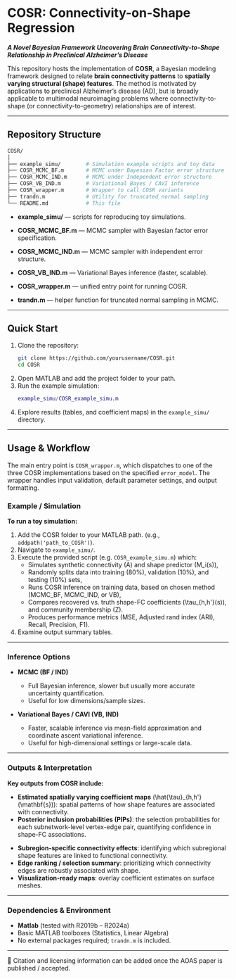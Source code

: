 # COSR: Connectivity-on-Shape Regression

***A Novel Bayesian Framework Uncovering Brain Connectivity-to-Shape Relationship in Preclinical Alzheimer’s Disease***

This repository hosts the implementation of **COSR**, a Bayesian modeling framework designed to relate **brain connectivity patterns** to **spatially varying structural (shape) features**. The method is motivated by applications to preclinical Alzheimer’s disease (AD), but is broadly applicable to multimodal neuroimaging problems where connectivity-to-shape (or connectivity-to-geometry) relationships are of interest.

<!-- --- -->

<!-- ## Table of Contents
- [COSR: Connectivity-on-Shape Regression](#cosr-connectivity-on-shape-regression)
  - [Table of Contents](#table-of-contents)
  - [Repository Structure](#repository-structure)
  - [Quick Start](#quick-start)
  - [Usage \& Workflow](#usage--workflow)
    - [Example / Simulation](#example--simulation)
    - [Inference Options](#inference-options)
    - [Outputs \& Interpretation](#outputs--interpretation)
    - [Dependencies \& Environment](#dependencies--environment) -->
<!-- - [License & Citation](#license--citation)  
- [Contact](#contact)   -->

<!-- --- -->

<!-- ## Background & Motivation

In many neuroimaging studies, one seeks to understand how **functional connectivity networks** (e.g. edge weights between brain regions) relate to **structural brain properties**, such as regional volumes or local shape deformations. However:

- Traditional approaches often treat connectivity and structure separately.
- They may ignore spatial dependencies on structural surfaces or lack uncertainty quantification.
- A connectivity-to-shape mapping would allow one to localize *which points or subregions of a brain surface* are associated with particular connectivity edges.

COSR is designed to fill this methodological gap:

1. **Integrative modeling**: It regresses *pointwise structural shape deformation* on connectivity predictors.
2. **Spatial structure**: It encodes smoothness (spatial correlation) across the shape surface.
3. **Sparsity / Edge selection**: It allows automatic selection of which connectivity edges are relevant for each structural location.
4. **Uncertainty quantification**: Via Bayesian inference (MCMC or variational) one obtains credible intervals, posterior inclusion probabilities, etc.

In the Alzheimer’s setting, this helps to detect *early shape signatures* tied to connectivity alterations in preclinical disease. -->

<!-- ## Model & Methodology

At a high level, the COSR model posits, for each subject:

\[
y_i(\mathbf{s}) = \sum_{e} x_{i,e} \, \tau_e(\mathbf{s}) + \varepsilon_i(\mathbf{s}),
\]

where:

- \( y_i(\mathbf{s}) \) = structural shape deformation (or measure) at spatial location \(\mathbf{s}\) on a surface mesh,
- \( x_{i,e} \) = connectivity feature (edge) \(e\) for subject \(i\),
- \( \tau_e(\mathbf{s}) \) = spatially varying coefficient function for edge \(e\),
- \(\varepsilon_i(\mathbf{s})\) = noise/error term (spatial residual).

Key methodological features:

- **Hierarchical priors** on \(\tau_e(\mathbf{s})\) that encourage **local smoothness over \(\mathbf{s}\)** (e.g. via Gaussian Markov random fields or spatial kernels) and **edge-level sparsity** (e.g. spike-and-slab, shrinkage priors).
- **Posterior inference**:
  - **MCMC samplers** (for gold-standard full Bayesian inference),
  - **Variational / coordinate-ascent methods** (for scalability in larger data or high-dimensional settings).
- **Regularization / hyperparameter tuning** can be handled via empirical Bayes or cross-validation within the framework. -->


---

## Repository Structure
```bash
COSR/
│
├── example_simu/        # Simulation example scripts and toy data
├── COSR_MCMC_BF.m       # MCMC under Bayesian Factor error structure
├── COSR_MCMC_IND.m      # MCMC under Independent error structure
├── COSR_VB_IND.m        # Variational Bayes / CAVI inference
├── COSR_wrapper.m       # Wrapper to call COSR variants
├── trandn.m             # Utility for truncated normal sampling
└── README.md            # This file
```

- **example_simu/** — scripts for reproducing toy simulations.

- **COSR_MCMC_BF.m** — MCMC sampler with Bayesian factor error specification.

- **COSR_MCMC_IND.m** — MCMC sampler with independent error structure.

- **COSR_VB_IND.m** — Variational Bayes inference (faster, scalable).

- **COSR_wrapper.m** — unified entry point for running COSR.

- **trandn.m** — helper function for truncated normal sampling in MCMC.

---
## Quick Start

1. Clone the repository:
   ```bash
   git clone https://github.com/yourusername/COSR.git
   cd COSR
   ```
2. Open MATLAB and add the project folder to your path.
3. Run the example simulation:
   ```matlab
   example_simu/COSR_example_simu.m
   ```
4. Explore results (tables, and coefficient maps) in the `example_simu/` directory.

--- 


## Usage & Workflow
The main entry point is `COSR_wrapper.m`, which dispatches to one of the three COSR implementations based on the specified `error_model`. The wrapper handles input validation, default parameter settings, and output formatting.

### Example / Simulation

**To run a toy simulation:**

1. Add the COSR folder to your MATLAB path. (e.g., `addpath('path_to_COSR')`).
2. Navigate to `example_simu/`.
3. Execute the provided script (e.g. `COSR_example_simu.m`) which:
   - Simulates synthetic connectivity \(A\) and shape predictor \(M_i(s)\),
   - Randomly splits data into training (80%), validation (10%), and testing (10%) sets,
   - Runs COSR inference on training data, based on chosen method (MCMC_BF, MCMC_IND, or VB),
   - Compares recovered vs. truth shape-FC coefficients \(\tau_{h,h'}(s)\), and community membership \(Z\).
   - Produces performance metrics (MSE, Adjusted rand index (ARI), Recall, Precision, F1).
4. Examine output summary tables.

<!-- This lets users test that the pipeline is working before applying to real data. -->

---

<!-- ## Real Data Application

To analyze a real study (e.g. using ADNI or A4 data):

1. Prepare connectivity matrices and shape measurements for all subjects.
2. Organize into compatible MATLAB format (e.g. `.mat` files).
3. Call `COSR_wrapper.m` or the specific inference function, passing:
   - `A` (connectivity matrix)
   - `M(s)` (shape predictor)
   - Hyperparameter settings
   - Inference choice (MCMC_BF, MCMC_IND, or VB),
4. Obtain outputs: coefficient estimates, community membership, PIPs, credible intervals, etc.
5. Visualize effects using appropriate mesh plotting tools (e.g. connect with FreeSurfer surface, or export to external viewers).

--- -->

### Inference Options

- **MCMC (BF / IND)**  
  - Full Bayesian inference, slower but usually more accurate uncertainty quantification.
  - Useful for low dimensions/sample sizes.
  <!-- - Slower but more accurate, better to explore full posterior uncertainty. -->
  <!-- - Useful for moderate dimension / sample size. -->

- **Variational Bayes / CAVI (VB, IND)**  
  - Faster, scalable inference via mean-field approximation and coordinate ascent variational inference.
  - Useful for high-dimensional settings or large-scale data.
  <!-- - May underestimate posterior variance; good for initial screening. -->

<!-- - **Hyperparameter tuning**  
  - Use cross-validation, For slab variances or smoothing strength, one can use cross-validation, empirical Bayes, or holdout likelihood. -->

<!-- - **Convergence diagnostics**  
  - For MCMC: monitor trace plots, effective sample size, Gelman–Rubin diagnostics.
  - For VB: monitor ELBO progression.

- **Memory & computation**  
  - The method may be expensive for large meshes or many edges—consider reducing basis dimension or preselecting edges. -->

---

### Outputs & Interpretation

**Key outputs from COSR include:**

- **Estimated spatially varying coefficient maps** \(\hat{\tau}_{h,h'}(\mathbf{s})\): spatial patterns of how shape features are associated with connectivity.
- **Posterior inclusion probabilities (PIPs)**: the selection probabilities for each subnetwork-level vertex-edge pair, quantifying confidence in shape-FC associations.
<!-- - **Credible bands / intervals** for \(\tau_e(\mathbf{s})\). -->
- **Subregion-specific connectivity effects**: identifying which subregional shape features are linked to functional connectivity.
- **Edge ranking / selection summary**: prioritizing which connectivity edges are robustly associated with shape.
- **Visualization-ready maps**: overlay coefficient estimates on surface meshes.

---

### Dependencies & Environment

- **Matlab** (tested with R2019b – R2024a)
- Basic MATLAB toolboxes (Statistics, Linear Algebra)
- No external packages required; `trandn.m` is included.

<!-- To run the example simulation, ensure paths are properly set (e.g. add project folder to MATLAB path). -->

---


📌 Citation and licensing information can be added once the AOAS paper is published / accepted.

<!-- ## Citation -->

<!-- This project is released under the **MIT License**. See `LICENSE` for details. -->

<!-- If you use COSR in your work, please cite: -->

<!-- > Ding, S., et al. (2025). *A Novel Bayesian Framework Uncovering Brain Connectivity-to-Shape Relationship in Preclinical Alzheimer’s Disease*. *Annals of Applied Statistics* (submitted / in revision). -->

<!-- You may also include a DOI or arXiv reference once available. -->

